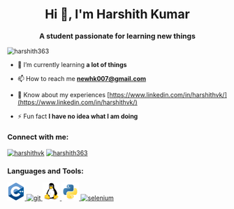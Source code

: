 
<h1 align="center">Hi 👋, I'm Harshith Kumar</h1>
<h3 align="center">A student passionate for learning new things</h3>

<p align="left"> <img src="https://komarev.com/ghpvc/?username=harshith363&label=Profile%20views&color=0e75b6&style=flat" alt="harshith363" /> </p>

- 🌱 I’m currently learning **a lot of things**

- 📫 How to reach me **newhk007@gmail.com**

- 📄 Know about my experiences [https://www.linkedin.com/in/harshithvk/](https://www.linkedin.com/in/harshithvk/)

- ⚡ Fun fact **I have no idea what I am doing**

<h3 align="left">Connect with me:</h3>
<p align="left">
<a href="https://linkedin.com/in/harshithvk" target="blank"><img align="center" src="https://raw.githubusercontent.com/rahuldkjain/github-profile-readme-generator/master/src/images/icons/Social/linked-in-alt.svg" alt="harshithvk" height="30" width="40" /></a>
<a href="https://www.leetcode.com/harshith363" target="blank"><img align="center" src="https://raw.githubusercontent.com/rahuldkjain/github-profile-readme-generator/master/src/images/icons/Social/leet-code.svg" alt="harshith363" height="30" width="40" /></a>
</p>

<h3 align="left">Languages and Tools:</h3>
<p align="left"> <a href="https://www.w3schools.com/cpp/" target="_blank" rel="noreferrer"> <img src="https://raw.githubusercontent.com/devicons/devicon/master/icons/cplusplus/cplusplus-original.svg" alt="cplusplus" width="40" height="40"/> </a> <a href="https://git-scm.com/" target="_blank" rel="noreferrer"> <img src="https://www.vectorlogo.zone/logos/git-scm/git-scm-icon.svg" alt="git" width="40" height="40"/> </a> <a href="https://www.linux.org/" target="_blank" rel="noreferrer"> <img src="https://raw.githubusercontent.com/devicons/devicon/master/icons/linux/linux-original.svg" alt="linux" width="40" height="40"/> </a> <a href="https://www.python.org" target="_blank" rel="noreferrer"> <img src="https://raw.githubusercontent.com/devicons/devicon/master/icons/python/python-original.svg" alt="python" width="40" height="40"/> </a> <a href="https://www.selenium.dev" target="_blank" rel="noreferrer"> <img src="https://raw.githubusercontent.com/detain/svg-logos/780f25886640cef088af994181646db2f6b1a3f8/svg/selenium-logo.svg" alt="selenium" width="40" height="40"/> </a> </p>
